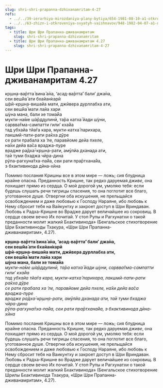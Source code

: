 ```yaml
---
slug: shri-shri-prapanna-dzhivanamritam-4-27
refs:
  - ../../39-ierarhiya-mirozdaniya-plany-bytiya/654-1981-08-10-a1-otkrovenie-shri-chajtani-prevoshodit-vse-prochie-izmereniya.md
  - ../../63-zhizn-i-otkroveniya-svyatyh-vaishnavov/948-1982-04-07-a1-nastavlenie-mahaprabhu-i-molitvy-raghunatha-k-rupe-i-sanatane.md
tags:
  - title: Шри Шри Прапанна-дживанамритам
    slug: shri-shri-prapanna-dzhivanamritam
  - title: Шри Шри Прапанна-дживанамритам 4.27
    slug: shri-shri-prapanna-dzhivanamritam-4-27
---
```


# Шри Шри Прапанна-дживанамритам 4.27

кр̣шн̣а-ва̄ртта̄ вина̄ а̄на, ‘асад-ва̄ртта̄’ бали’ джа̄на,\
сеи веш́йа̄ ати бхайан̇карӣ\
ш́рӣ-кр̣шн̣а-вишайа мати, джӣвера дурллабха ати,\
сеи веш́йа̄ мати лайа хари\
ш́уна мана, бали хе тома̄йа\
мукти-на̄ме ш́а̄рддулинӣ, та̄ра катха̄ йади ш́уни,\
сарвва̄тма-сампатти гили’ кха̄йа\
тад убхайа тйа̄га кара, мукти-катха̄ парихара,\
лакшмӣ-пати-рати ра̄кха дӯре\
се рати прабала ха ‘ле, паравйоме дейа пхеле,\
на̄хи дейа ва̄са враджа-пуре\
врадже ра̄дха̄-кр̣шн̣а-рати, амӯлйа дханада ати,\
та̄и туми бхаджа чӣра-дина\
рӯпа-рагхуна̄тха-па̄йа, сеи рати пра̄ртхана̄йа,\
э бхактивинода дӣна-хӣна

Помимо послания Кришны все в этом мире — ложь; сия блудница крайне опасна. Преданность Кришне, так редко даруемая *дживе*, она похищает прямо из сердца. О мой дорогой ум, умоляю тебя: если будешь слушать речи тигрицы спасения, то она поглотит все благо, уготованное душе. Отвергни оба искушения, не прельщайся освобождением и даже любовью к Господу Нараяне, ибо любовь к Нему сбросит тебя на Вайкунтху и закроет доступ в Шри Вриндаван. Любовь к Радха-Кришне во Врадже дарует величайшее из сокровищ. В сердце своем вечно Их почитай. У стоп Рупы и Рагхунатхи о такой преданности молит жалкий Бхактивинода» (Бенгальское стихотворение Шри Бхактивиноды Тхакура, «Шри Шри Прапанна-дживанамритам», 4.27).

**кр̣шн̣а-ва̄ртта̄ вина̄ а̄на, ‘асад-ва̄ртта̄’ бали’ джа̄на,**\
**сеи веш́йа̄ ати бхайан̇карӣ**\
**ш́рӣ-кр̣шн̣а-вишайа мати, джӣвера дурллабха ати,**\
**сеи веш́йа̄ мати лайа хари**\
**ш́уна мана, бали хе тома̄йа**\
*мукти-на̄ме ш́а̄рддулинӣ, та̄ра катха̄ йади ш́уни, сарвва̄тма-сампатти гили’ кха̄йа*\
*тад убхайа тйа̄га кара, мукти-катха̄ парихара, лакшмӣ-пати-рати ра̄кха дӯре*\
*се рати прабала ха ‘ле, паравйоме дейа пхеле, на̄хи дейа ва̄са враджа-пуре*\
*врадже ра̄дха̄-кр̣шн̣а-рати, амӯлйа дханада ати, та̄и туми бхаджа чӣра-дина*\
*рӯпа-рагхуна̄тха-па̄йа, сеи рати пра̄ртхана̄йа, э бхактивинода дӣна-хӣна*

Помимо послания Кришны все в этом мире — ложь; сия блудница крайне опасна. Преданность Кришне, так редко даруемая *дживе*, она похищает прямо из сердца. О мой дорогой ум, умоляю тебя: если будешь слушать речи тигрицы спасения, то она поглотит все благо, уготованное душе. Отвергни оба искушения, не прельщайся освобождением и даже любовью к Господу Нараяне, ибо любовь к Нему сбросит тебя на Ваикунтху и закроет доступ в Шри Вриндаван. Любовь к Радха-Кришне во Врадже дарует величайшее из сокровищ. В сердце своем вечно Их почитай. У стоп Рупы и Рагхунатхи о такой преданности молит жалкий Бхактивинода» (Бенгальское стихотворение Шрилы Бхактивинода Тхакура, «Шри Шри Прапанна-дживанамритам», 4.27).

